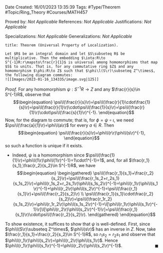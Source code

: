 <div class="topSpace"></div>

Date Created: 16/01/2023 13:35:39
Tags: #Type/Theorem #Topic/Ring_Theory #Courses/MATH457

Proved by: <i>Not Applicable</i>
References: <i>Not Applicable</i>
Justifications: <i>Not Applicable</i>

Specializations: <i>Not Applicable</i>
Generalizations: <i>Not Applicable</i>

``` ad-Theorem
title: Theorem (Universal Property of Localization).

Let $R$ be an integral domain and let $S\subseteq R$ be multiplicative. Then the embedding $\iota:R\to S^{-1}R:r\mapsto\frac{r}{1}$ is universal among homomorphisms that map $S$ to units. That is, for any commutative ring $Z$ and any homomorphism $\phi:R\to Z$ such that $\phi\l(S\r)\subseteq Z^\times$, the following diagram commutes:
![[Images/2023-01-16_134335/image.svg|125]]

```

<i>Proof.</i> For any homomorphism $\psi:S^{-1}R\to Z$ and any $\frac{r}{s}\in S^{-1}R$, observe that
$$\begin{equation}
    \psi\l(\frac{r}{s}\r)=\psi\l(\frac{r}{1}\cdot\frac{1}{s}\r)=\psi\l(\frac{r}{1}\r)\cdot\psi\l(\frac{1}{s}\r)=\psi\l(\frac{r}{1}\r)\cdot\psi\l(\frac{s}{1}\r)^{-1}.
\end{equation}$$
Now, for the diagram to commute; that is, for $\phi=\psi\circ\iota$, we need $\psi\l(\frac{a}{1}\r)=\phi\l(a\r)$ for every $a\in R$. Then
$$\begin{equation}
    \psi\l(\frac{r}{s}\r)=\phi\l(r\r)\phi\l(s\r)^{-1},
\end{equation}$$
so such a function is unique if it exists.
* Indeed, $\psi$ is a homomorphism since $\psi\l(\frac{1}{1}\r)=\phi\l(1\r)\phi\l(1\r)^{-1}=1\cdot1^{-1}=1$, and, for all $\frac{r_1}{s_1},\frac{r_2}{s_2}\in S^{-1}R$, we have
$$\begin{equation}
    \begin{gathered}
        \psi\l(\frac{r_1}{s_1}+\frac{r_2}{s_2}\r)=\psi\l(\frac{r_1s_2+r_2s_1}{s_1s_2}\r)=\phi\l(r_1s_2+r_2s_1\r)\phi\l(s_1s_2\r)^{-1}=\phi\l(r_1\r)\phi\l(s_1\r)^{-1}+\phi\l(r_2\r)\phi\l(s_2\r)^{-1}=\psi\l(\frac{r_1}{s_1}\r)+\psi\l(\frac{r_2}{s_2}\r) \\
        \psi\l(\frac{r_1}{s_1}\cdot\frac{r_2}{s_2}\r)=\psi\l(\frac{r_1r_2}{s_1s_2}\r)=\phi\l(r_1r_2\r)\phi\l(s_1s_2\r)^{-1}=\l[\phi\l(r_1\r)\phi\l(s_1\r)^{-1}\r]\l[\phi\l(r_2\r)\phi\l(s_2\r)^{-1}\r]=\psi\l(\frac{r_1}{s_1}\r)\cdot\psi\l(\frac{r_2}{s_2}\r).
    \end{gathered}
\end{equation}$$

To show existence, it suffices to show that $\psi$ is well-defined. First, since $\phi\l(S\r)\subseteq Z^\times$, $\phi\l(s\r)$ has an inverse in $Z$. Now, take $\frac{r_1}{s_1}=\frac{r_2}{s_2}\in S^{-1}R$, so $r_1s_2=r_2s_1$ and observe that $\phi\l(r_1\r)\phi\l(s_2\r)=\phi\l(r_2\r)\phi\l(s_1\r)$. Hence $\phi\l(r_1\r)\phi\l(s_1\r)^{-1}=\phi\l(r_2\r)\phi\l(s_2\r)^{-1}$.<span style="float:right;">$\blacksquare$</span>
